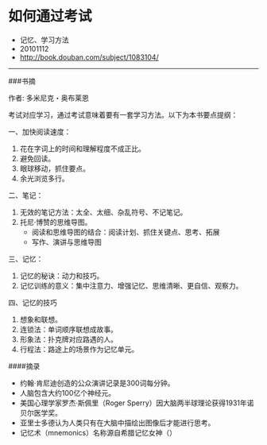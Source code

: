 # 如何通过考试

* 记忆、学习方法
* 20101112
* http://book.douban.com/subject/1083104/

---

###书摘

作者: 多米尼克・奥布莱恩

考试对应学习，通过考试意味着要有一套学习方法。以下为本书要点提纲：

一、加快阅读速度：

1. 花在字词上的时间和理解程度不成正比。
2. 避免回读。
3. 眼球移动，抓住要点。
4. 余光浏览多行。

二、笔记：

1. 无效的笔记方法：太全、太细、杂乱符号、不记笔记。
2. 托尼·博赞的思维导图。
   * 阅读和思维导图的结合：阅读计划、抓住关键点、思考、拓展
   * 写作、演讲与思维导图

三、记忆：

1. 记忆的秘诀：动力和技巧。
2. 记忆训练的意义：集中注意力、增强记忆、思维清晰、更自信、观察力。

四、记忆的技巧

1. 想象和联想。
2. 连锁法：单词顺序联想成故事。
3. 形象法：扑克牌对应路遇的人。
4. 行程法：路途上的场景作为记忆单元。


####摘录

* 约翰·肯尼迪创造的公众演讲记录是300词每分钟。
* 人脑包含大约100亿个神经元。
* 美国心理学家罗杰·斯佩里（Roger Sperry）因大脑两半球理论获得1931年诺贝尔医学奖。
* 亚里士多德认为人类只有在大脑中描绘出图像后才能进行思考。
* 记忆术（mnemonics）名称源自希腊记忆女神（）
